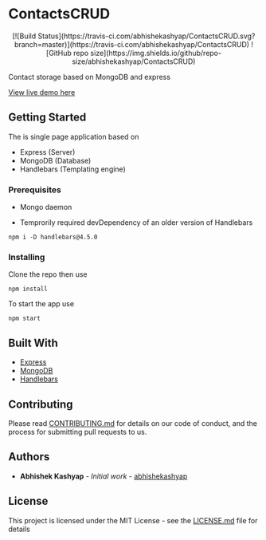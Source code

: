 # ContactsCRUD

<p style="text-align: center;">
[![Build Status](https://travis-ci.com/abhishekashyap/ContactsCRUD.svg?branch=master)](https://travis-ci.com/abhishekashyap/ContactsCRUD)
![GitHub repo size](https://img.shields.io/github/repo-size/abhishekashyap/ContactsCRUD)
</p>

Contact storage based on MongoDB and express

[View live demo here](https://contactscrud.herokuapp.com)

## Getting Started

The is single page application based on

- Express (Server)
- MongoDB (Database)
- Handlebars (Templating engine)

### Prerequisites

- Mongo daemon

- Temprorily required devDependency of an older version of Handlebars

```
npm i -D handlebars@4.5.0
```

### Installing

Clone the repo then use

```
npm install
```

To start the app use

```
npm start
```

<!-- ## Screenshots

![Homepage](screenshots/red5.png "Landing page")
![Playlist](screenshots/yellow5.png "Playlist page")
![NowPlaying](screenshots/pink5.png "Now playing") -->

## Built With

- [Express](https://expressjs.com/)
- [MongoDB](https://www.mongodb.com/)
- [Handlebars](https://handlebarsjs.com/)

## Contributing

Please read [CONTRIBUTING.md](CONTRIBUTING.md) for details on our code of conduct, and the process for submitting pull requests to us.

## Authors

- **Abhishek Kashyap** - _Initial work_ - [abhishekashyap](https://github.com/abhishekashyap)

## License

This project is licensed under the MIT License - see the [LICENSE.md](LICENSE.md) file for details
